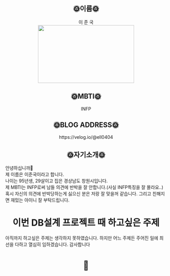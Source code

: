 
## <center>🌞이름🌞</center>
<center>이 준 국</center>
<center><img src="https://images.unsplash.com/photo-1565945887714-d5139f4eb0ce?q=80&w=2070&auto=format&fit=crop&ixlib=rb-4.0.3&ixid=M3wxMjA3fDB8MHxwaG90by1wYWdlfHx8fGVufDB8fHx8fA%3D%3D"width = "300" height = "180"></center>  

## <center>🌞MBTI🌞</center>
<center>INFP</center>  

## <center>🌞BLOG ADDRESS🌞</center>
<center>https://velog.io/@ell0404</center>

## <center>🌞자기소개🌞</center>
안녕하십니까👏  
제 이름은 이준국이라고 합니다.  
나이는 95년생, 29살이고 집은 경상남도 창원시입니다.  
제 MBTI는 INFP로써 남들 의견에 반박을 잘 안합니다.(사실 INFP특징을 잘 몰라요..)  
혹시 자신의 의견에 반박당하는게 싫으신 분은 저랑 잘 맞을꺼 같습니다. 그리고 친해지면 재밌는 아이니 잘 부탁드립니다.

# <center> 이번 DB설계 프로젝트 때 하고싶은 주제</center>
아직까지 하고싶은 주제는 생각하지 못하였습니다. 하지만 어느 주제든 주어진 일에 최선을 다하고 열심히 임하겠습니다.
감사합니다
# <center>🫡</center>
